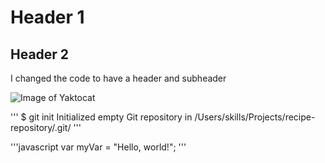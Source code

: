 # Header 1


## Header 2

I changed the code to have a header and subheader

![Image of Yaktocat](https://octodex.github.com/images/yaktocat.png)

'''
$ git init
Initialized empty Git repository in /Users/skills/Projects/recipe-repository/.git/
'''

'''javascript
var myVar = "Hello, world!";
'''

